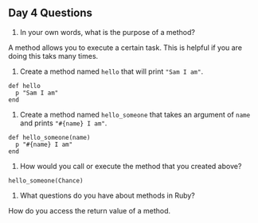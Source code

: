 ## Day 4 Questions

1. In your own words, what is the purpose of a method?

A method allows you to execute a certain task. This is helpful if you are doing this taks many times.

1. Create a method named `hello` that will print `"Sam I am"`.

```
def hello
  p "Sam I am"
end
```

1. Create a method named `hello_someone` that takes an argument of `name` and prints `"#{name} I am"`.

```
def hello_someone(name)
  p "#{name} I am"
end
```

1. How would you call or execute the method that you created above?

```
hello_someone(Chance)
```

1. What questions do you have about methods in Ruby?

How do you access the return value of a method.
